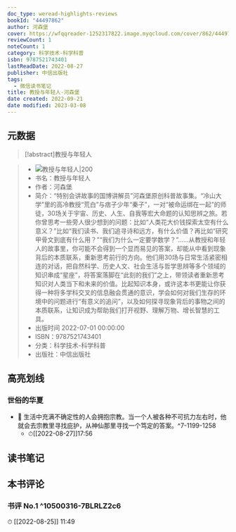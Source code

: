 ```yaml
---
doc_type: weread-highlights-reviews
bookId: "44497862"
author: 河森堡
cover: https://wfqqreader-1252317822.image.myqcloud.com/cover/862/44497862/t7_44497862.jpg
reviewCount: 1
noteCount: 1
category: 科学技术-科学科普
isbn: 9787521743401
lastReadDate: 2022-08-27
publisher: 中信出版社
tags:
  - 微信读书笔记
title: 教授与年轻人-河森堡
date created: 2022-09-21
date modified: 2023-03-08
---
```


## 元数据

>[!abstract]教授与年轻人

> - ![教授与年轻人|200](https://wfqqreader-1252317822.image.myqcloud.com/cover/862/44497862/t7_44497862.jpg)
> - 书名：教授与年轻人
> - 作者：河森堡
> - 简介：“特别会讲故事的国博讲解员”河森堡原创科普故事集。“冷山大学”里的高冷教授“荒白”与痞子少年“秦子”，一对“被命运绑在一起”的师徒，30场关于宇宙、历史、人生、自我等宏大命题的认知思辨之旅。若你曾思考一些旁人很少想到的问题：比如“人类花大价钱探索太空有什么意义？”比如“我们读书、我们追寻诗和远方，有什么价值？再比如“研究甲骨文到底有什么用？”“我们为什么一定要学数学？”……从教授和年轻人的故事里，你可能不会得到一个显而易见的答案，却能从中看到现象背后的本质联系，重新思考前行的方向。他们用30场与日常生活紧密相连的对话，把自然科学、历史人文、社会生活与哲学思辨等多个领域的知识串成“星座”，将答案落脚在“此刻的我们”之上，带领读者重新思考知识对人类当下和未来的价值。比起知识本身，或许这本书更能让你获得一种将多学科交叉的信息融会贯通的意识，学会如何对我们生存的环境中的问题进行“有意义的追问”，以及如何探寻现象背后的事物之间的本质联系，让知识成为帮助我们打开视野、理解万物、增长智慧的工具。
> - 出版时间 2022-07-01 00:00:00
> - ISBN：9787521743401
> - 分类：科学技术-科学科普
> - 出版社：中信出版社

## 高亮划线

### 世俗的华夏

- 📌 生活中充满不确定性的人会拥抱宗教。当一个人被各种不可抗力左右时，他就会去宗教里寻找庇护，从神仙那里寻找一个笃定的答案。^7-1199-1258
	- ⏱[[2022-08-27]]17:56

## 读书笔记

## 本书评论

### 书评 No.1 ^10500316-7BLRLZ2c6

⏱ [[2022-08-25]] 11:49
